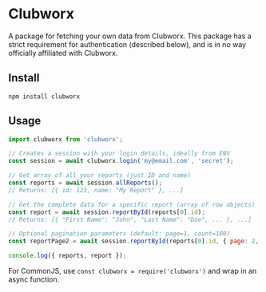 # Clubworx

A package for fetching your own data from Clubworx. This package has a strict requirement for authentication (described below), and is in no way officially affiliated with Clubworx.

## Install

`npm install clubworx`

## Usage

```js
import clubworx from 'clubworx';

// Creates a session with your login details, ideally from ENV
const session = await clubworx.login('my@email.com', 'secret');

// Get array of all your reports (just ID and name)
const reports = await session.allReports();
// Returns: [{ id: 123, name: "My Report" }, ...]

// Get the complete data for a specific report (array of row objects)
const report = await session.reportById(reports[0].id);
// Returns: [{ "First Name": "John", "Last Name": "Doe", ... }, ...]

// Optional pagination parameters (default: page=1, count=100)
const reportPage2 = await session.reportById(reports[0].id, { page: 2, count: 50 });

console.log({ reports, report });
```

For CommonJS, use `const clubworx = require('clubworx')` and wrap in an async function.